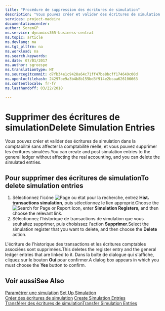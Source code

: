 ```yaml
---
title: "Procédure de suppression des écritures de simulation"
description: "Vous pouvez créer et valider des écritures de simulation dans la comptabilité sans affecter la comptabilité réelle, et vous pouvez supprimer les écritures simulées."
services: project-madeira
documentationcenter: 
author: SorenGP
ms.service: dynamics365-business-central
ms.topic: article
ms.devlang: na
ms.tgt_pltfrm: na
ms.workload: na
ms.search.keywords: 
ms.date: 07/01/2017
ms.author: sgroespe
ms.translationtype: HT
ms.sourcegitcommit: d7fb34e1c9428a64c71ff47be8bcff174649c00d
ms.openlocfilehash: 24297be9a3b4b8b155bd3f914e2bcaa626106663
ms.contentlocale: fr-fr
ms.lasthandoff: 03/22/2018

---
```

# <a name="delete-simulation-entries"></a><span data-ttu-id="4c01d-103">Supprimer des écritures de simulation</span><span class="sxs-lookup"><span data-stu-id="4c01d-103">Delete Simulation Entries</span></span>
<span data-ttu-id="4c01d-104">Vous pouvez créer et valider des écritures de simulation dans la comptabilité sans affecter la comptabilité réelle, et vous pouvez supprimer les écritures simulées.</span><span class="sxs-lookup"><span data-stu-id="4c01d-104">You can create and post simulation entries to the general ledger without affecting the real accounting, and you can delete the simulated entries.</span></span>  

## <a name="to-delete-simulation-entries"></a><span data-ttu-id="4c01d-105">Pour supprimer des écritures de simulation</span><span class="sxs-lookup"><span data-stu-id="4c01d-105">To delete simulation entries</span></span>  

1.  <span data-ttu-id="4c01d-106">Sélectionnez l'icône ![Page ou état pour la recherche](../../media/ui-search/search_small.png "Page ou état pour la recherche"), entrez **Hist. transactions simulation**, puis sélectionnez le lien approprié.</span><span class="sxs-lookup"><span data-stu-id="4c01d-106">Choose the ![Search for Page or Report](../../media/ui-search/search_small.png "Search for Page or Report icon") icon, enter **Simulation Registers**, and then choose the relevant link.</span></span>  
2.  <span data-ttu-id="4c01d-107">Sélectionnez l'historique de transactions de simulation que vous souhaitez supprimer, puis choisissez l'action **Supprimer**.</span><span class="sxs-lookup"><span data-stu-id="4c01d-107">Select the simulation register that you want to delete, and then choose the **Delete** action.</span></span>  

<span data-ttu-id="4c01d-108">L'écriture de l'historique des transactions et les écritures comptables associées sont supprimées.</span><span class="sxs-lookup"><span data-stu-id="4c01d-108">This deletes the register entry and the general ledger entries that are linked to it.</span></span> <span data-ttu-id="4c01d-109">Dans la boîte de dialogue qui s'affiche, cliquez sur le bouton **Oui** pour confirmer.</span><span class="sxs-lookup"><span data-stu-id="4c01d-109">A dialog box appears in which you must choose the **Yes**  button to confirm.</span></span>  

## <a name="see-also"></a><span data-ttu-id="4c01d-110">Voir aussi</span><span class="sxs-lookup"><span data-stu-id="4c01d-110">See Also</span></span>  
 <span data-ttu-id="4c01d-111">[Paramétrer une simulation](how-to-set-up-simulation.md) </span><span class="sxs-lookup"><span data-stu-id="4c01d-111">[Set Up Simulation](how-to-set-up-simulation.md) </span></span>  
 <span data-ttu-id="4c01d-112">[Créer des écritures de simulation](how-to-create-simulation-entries.md) </span><span class="sxs-lookup"><span data-stu-id="4c01d-112">[Create Simulation Entries](how-to-create-simulation-entries.md) </span></span>  
 [<span data-ttu-id="4c01d-113">Transférer des écritures de simulation</span><span class="sxs-lookup"><span data-stu-id="4c01d-113">Transfer Simulation Entries</span></span>](how-to-transfer-simulation-entries.md)

